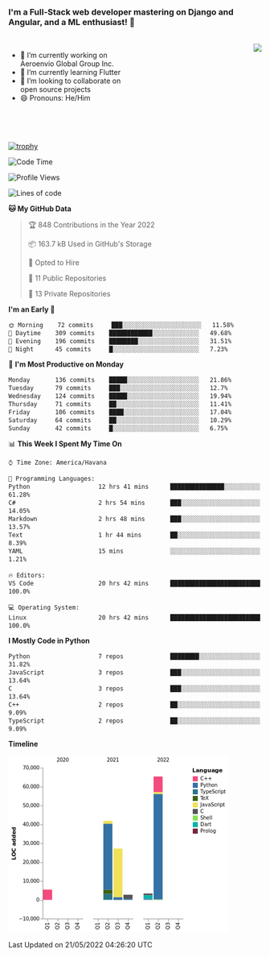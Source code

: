 ### I'm a Full-Stack web developer mastering on Django and Angular, and a ML enthusiast!  👋

<br/>

<img align="right" height="250"  src="https://media1.giphy.com/media/qgQUggAC3Pfv687qPC/giphy.gif?cid=ecf05e470ttfxgsj072btembitu1zn4ti3t3cdyg4jo5b3by&rid=giphy.gif&ct=g" />

 <div style="width:50%">
    <ul>
      <li>🔭 I’m currently working on Aeroenvio Global Group Inc.</li>
      <li>🌱 I’m currently learning Flutter</li>
      <li>👯 I’m looking to collaborate on open source projects</li>
      <li>😄 Pronouns: He/Him</li>
<!--       <li>⚡ Fun fact: I started my first professional project for a company as web dev without knowing any JS </li> -->
    </ul>
  </div>
  
<br/><br/><br/>

[![trophy](https://github-profile-trophy.vercel.app/?username=dfg-98&row=3&column=3&theme=monokai)](https://github.com/ryo-ma/github-profile-trophy)


<!--START_SECTION:waka-->
![Code Time](http://img.shields.io/badge/Code%20Time-164%20hrs%2011%20mins-blue)

![Profile Views](http://img.shields.io/badge/Profile%20Views-5-blue)

![Lines of code](https://img.shields.io/badge/From%20Hello%20World%20I%27ve%20Written-146%20Thousand%20lines%20of%20code-blue)

**🐱 My GitHub Data** 

> 🏆 848 Contributions in the Year 2022
 > 
> 📦 163.7 kB Used in GitHub's Storage 
 > 
> 💼 Opted to Hire
 > 
> 📜 11 Public Repositories 
 > 
> 🔑 13 Private Repositories  
 > 
**I'm an Early 🐤** 

```text
🌞 Morning    72 commits     ███░░░░░░░░░░░░░░░░░░░░░░   11.58% 
🌆 Daytime    309 commits    ████████████░░░░░░░░░░░░░   49.68% 
🌃 Evening    196 commits    ████████░░░░░░░░░░░░░░░░░   31.51% 
🌙 Night      45 commits     █░░░░░░░░░░░░░░░░░░░░░░░░   7.23%

```
📅 **I'm Most Productive on Monday** 

```text
Monday       136 commits    █████░░░░░░░░░░░░░░░░░░░░   21.86% 
Tuesday      79 commits     ███░░░░░░░░░░░░░░░░░░░░░░   12.7% 
Wednesday    124 commits    █████░░░░░░░░░░░░░░░░░░░░   19.94% 
Thursday     71 commits     ██░░░░░░░░░░░░░░░░░░░░░░░   11.41% 
Friday       106 commits    ████░░░░░░░░░░░░░░░░░░░░░   17.04% 
Saturday     64 commits     ██░░░░░░░░░░░░░░░░░░░░░░░   10.29% 
Sunday       42 commits     █░░░░░░░░░░░░░░░░░░░░░░░░   6.75%

```


📊 **This Week I Spent My Time On** 

```text
⌚︎ Time Zone: America/Havana

💬 Programming Languages: 
Python                   12 hrs 41 mins      ███████████████░░░░░░░░░░   61.28% 
C#                       2 hrs 54 mins       ███░░░░░░░░░░░░░░░░░░░░░░   14.05% 
Markdown                 2 hrs 48 mins       ███░░░░░░░░░░░░░░░░░░░░░░   13.57% 
Text                     1 hr 44 mins        ██░░░░░░░░░░░░░░░░░░░░░░░   8.39% 
YAML                     15 mins             ░░░░░░░░░░░░░░░░░░░░░░░░░   1.21%

🔥 Editors: 
VS Code                  20 hrs 42 mins      █████████████████████████   100.0%

💻 Operating System: 
Linux                    20 hrs 42 mins      █████████████████████████   100.0%

```

**I Mostly Code in Python** 

```text
Python                   7 repos             ████████░░░░░░░░░░░░░░░░░   31.82% 
JavaScript               3 repos             ███░░░░░░░░░░░░░░░░░░░░░░   13.64% 
C                        3 repos             ███░░░░░░░░░░░░░░░░░░░░░░   13.64% 
C++                      2 repos             ██░░░░░░░░░░░░░░░░░░░░░░░   9.09% 
TypeScript               2 repos             ██░░░░░░░░░░░░░░░░░░░░░░░   9.09%

```


**Timeline**

![Chart not found](https://raw.githubusercontent.com/dfg-98/dfg-98/main/charts/bar_graph.png) 


 Last Updated on 21/05/2022 04:26:20 UTC
<!--END_SECTION:waka-->
